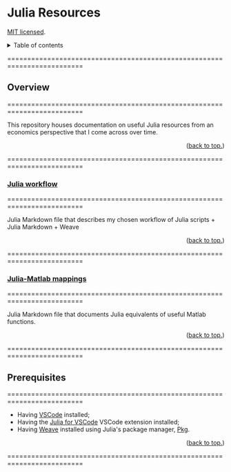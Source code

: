 # Julia Resources

[MIT licensed](https://github.com/PaulTran47/julia-resources/blob/main/LICENCE.md).

<details>
  <summary>Table of contents</summary>
  <ul>
    <li>
      <a href="#overview">Overview</a>
      <ol>
        <li><a href="#julia-workflow">Julia workflow</a></li>
        <li><a href="#julia-matlab-mappings">Julia-Matlab mappings</a></li>
      </ol>
    </li>
    <li><a href="#prerequisites">Prerequisites</a></li>
  </ul>
</details>

=========================================================================

## Overview
=========================================================================

This repository houses documentation on useful Julia resources from an economics perspective that I come across over time.

<p align="right">
  (<a href="#julia-resources">back to top.</a>)
</p>

=========================================================================

### [Julia workflow](https://github.com/PaulTran47/julia-resources/tree/main/jl_jmd_weave)
=========================================================================

Julia Markdown file that describes my chosen workflow of Julia scripts + Julia Markdown + Weave

<p align="right">
  (<a href="#julia-resources">back to top.</a>)
</p>

=========================================================================

### [Julia-Matlab mappings](https://github.com/PaulTran47/julia-resources/tree/main/julia_matlab_mappings)
=========================================================================

Julia Markdown file that documents Julia equivalents of useful Matlab functions.

<p align="right">
  (<a href="#julia-resources">back to top.</a>)
</p>

=========================================================================

## Prerequisites
=========================================================================
* Having [VSCode](https://code.visualstudio.com/) installed;
* Having the [Julia for VSCode](https://www.julia-vscode.org/) VSCode extension installed;
* Having [Weave](https://github.com/JunoLab/Weave.jl) installed using Julia's package manager, [Pkg](https://github.com/JuliaLang/Pkg.jl).

<p align="right">
  (<a href="#julia-resources">back to top.</a>)
</p>

=========================================================================
